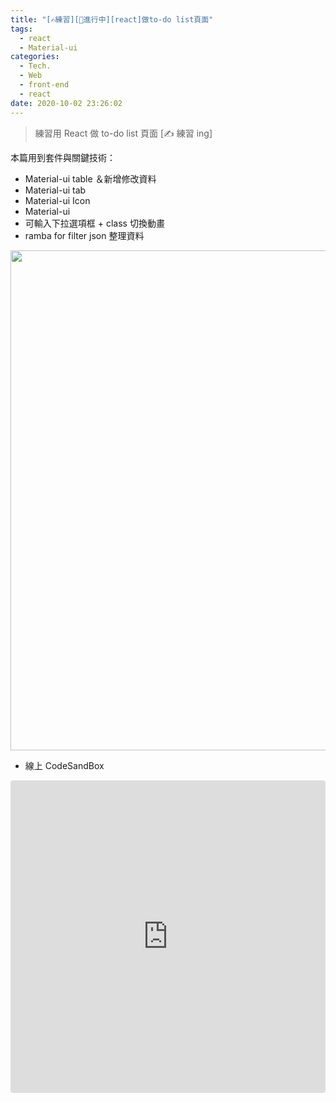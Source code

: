 ```yaml
---
title: "[✍練習][🚧進行中][react]做to-do list頁面"
tags:
  - react
  - Material-ui
categories:
  - Tech.
  - Web
  - front-end
  - react
date: 2020-10-02 23:26:02
---
```


> 練習用 React 做 to-do list 頁面
> [✍ 練習 ing]

<!--more-->

本篇用到套件與關鍵技術：

- Material-ui table ＆新增修改資料
- Material-ui tab
- Material-ui Icon
- Material-ui
- 可輸入下拉選項框 + class 切換動畫
- ramba for filter json 整理資料

<div style="display:flex">
  <img  src="/images/post/todo.gif" width="800px" />
  </div>

- 線上 CodeSandBox
<iframe src="https://codesandbox.io/embed/elastic-brown-t7it8?autoresize=1&fontsize=14&hidenavigation=1&theme=dark&view=preview"
     style="width:100%; height:500px; border:0; border-radius: 4px; overflow:hidden;"
     title="elastic-brown-t7it8"
     allow="accelerometer; ambient-light-sensor; camera; encrypted-media; geolocation; gyroscope; hid; microphone; midi; payment; usb; vr; xr-spatial-tracking"
     sandbox="allow-forms allow-modals allow-popups allow-presentation allow-same-origin allow-scripts"
   ></iframe>


